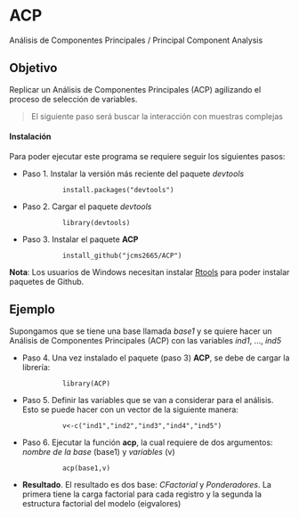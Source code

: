 # ACP

Análisis de Componentes Principales / Principal Component Analysis


## Objetivo

Replicar un Análisis de Componentes Principales (ACP) agilizando el proceso de selección de variables. 
> El siguiente paso será buscar la interacción con muestras complejas



#### Instalación

Para poder ejecutar este programa se requiere seguir los siguientes pasos:

+ Paso 1. Instalar la versión más reciente del paquete _devtools_

    ```
              install.packages("devtools")
    ```

+ Paso 2. Cargar el paquete _devtools_

    ```
              library(devtools)
    ```

+ Paso 3. Instalar el paquete **ACP**

    ```
              install_github("jcms2665/ACP")
    ```

**Nota**: Los usuarios de Windows necesitan instalar [Rtools](https://cran.r-project.org/bin/windows/Rtools/) para poder instalar  paquetes de Github.







## Ejemplo

Supongamos que se tiene una base llamada _base1_ y se quiere hacer un Análisis de Componentes Principales (ACP) con las variables  _ind1_, ..., _ind5_


+ Paso 4. Una vez instalado el paquete (paso 3) **ACP**, se debe de cargar la librería:

    ```
              library(ACP)
    ```

+ Paso 5. Definir las variables que se van a considerar para el análisis. Esto se puede hacer con un vector de la siguiente manera:

    ```
              v<-c("ind1","ind2","ind3","ind4","ind5")
    ```

+ Paso 6. Ejecutar la función  **acp**, la cual requiere de dos argumentos: _nombre de la base_ (base1) y _variables_ (v)

    ```
              acp(base1,v)
    ```

+ **Resultado**. El resultado es dos base: _CFactorial_ y _Ponderadores_. La primera tiene la carga factorial para cada registro y la segunda la estructura factorial del modelo (eigvalores)

